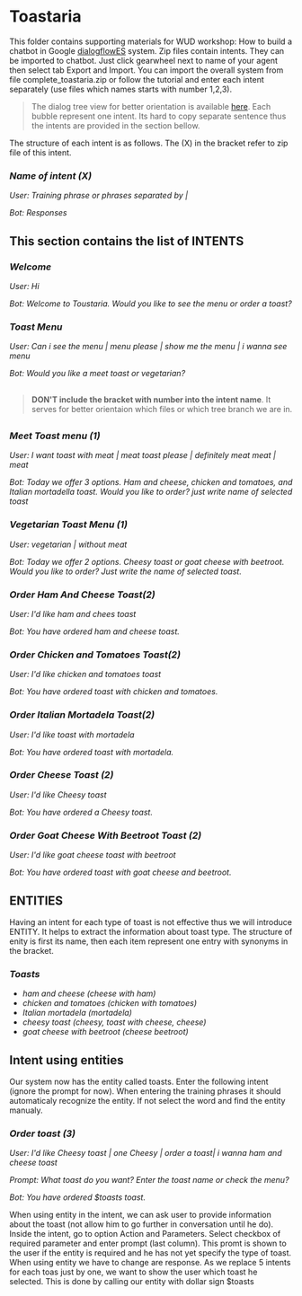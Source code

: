 # Toastaria

This folder contains supporting materials for WUD workshop: How to build a chatbot in Google [dialogflowES](https://dialogflow.cloud.google.com/) system. Zip files contain intents. They can be imported to chatbot. Just click gearwheel next to name of your agent then select tab Export and Import. You can import the overall system from file complete_toastaria.zip or follow the tutorial and enter each intent separately (use files which names starts with number 1,2,3). 
> The dialog tree view for better orientation is available [here](https://bit.ly/3pFs6lp). Each bubble represent one intent. Its hard to copy separate sentence thus the intents are provided in the section bellow. 

The structure of each intent is as follows. The (X) in the bracket refer to zip file of this intent. 

### *Name of intent (X)*
*User: Training phrase or phrases separated by |* 

*Bot: Responses*

## 
## This section contains the list of INTENTS


### *Welcome*
*User: Hi*

*Bot: Welcome to Toustaria. Would you like to see the menu or order a toast?*
### *Toast Menu*
*User: Can i see the menu | menu please | show me the menu | i wanna see menu*

*Bot: Would you like a meet toast or vegetarian?*

##
> **DON'T include the bracket with number into the intent name**. It serves for better orientaion which files or which tree branch we are in.
##

### *Meet Toast menu (1)*
*User: I want toast with meat | meat toast please | definitely meat meat | meat*

*Bot: Today we offer 3 options. Ham and cheese, chicken and tomatoes, and Italian mortadella toast. Would you like to order? just write name of selected toast*

### *Vegetarian Toast Menu (1)*
*User: vegetarian | without meat*

*Bot: Today we offer 2 options. Cheesy toast or goat cheese with beetroot. Would you like to order? Just write the name of selected toast.*

### *Order Ham And Cheese Toast(2)*
*User: I'd like ham and chees toast*

*Bot: You have ordered ham and cheese toast.*

### *Order Chicken and Tomatoes Toast(2)*
*User: I'd like chicken and tomatoes toast*

*Bot: You have ordered toast with chicken and tomatoes.*

### *Order Italian Mortadela Toast(2)*
*User: I'd like toast with mortadela*

*Bot: You have ordered toast with mortadela.*

### *Order Cheese Toast (2)*
*User: I'd like Cheesy toast*

*Bot: You have ordered a Cheesy toast.*

### *Order Goat Cheese With Beetroot Toast (2)*
*User: I'd like goat cheese toast with beetroot*

*Bot: You have ordered toast with goat cheese and beetroot.*

##

## ENTITIES
Having an intent for each type of toast is not effective thus we will introduce ENTITY. It helps to extract the information about toast type. The structure of enity is first its name, then each item represent one entry with synonyms in the bracket.

### *Toasts*
* *ham and cheese (cheese with ham)*
* *chicken and tomatoes (chicken with tomatoes)*
* *Italian mortadela (mortadela)*
* *cheesy toast (cheesy, toast with cheese, cheese)*
* *goat cheese with beetroot (cheese beetroot)*

## Intent using entities
Our system now has the entity called toasts. Enter the following intent (ignore the prompt for now). When entering the training phrases it should automaticaly recognize the entity. If not select the word and find the entity manualy.

### *Order toast (3)*
*User: I'd like Cheesy toast |  one Cheesy | order a toast| i wanna ham and cheese toast*

*Prompt: What toast do you want? Enter the toast name or check the menu?*

*Bot: You have ordered $toasts toast.*

When using entity in the intent, we can ask user to provide information about the toast (not allow him to go further in conversation until he do). Inside the intent, go to option Action and Parameters. Select checkbox of required parameter and enter prompt (last column). This promt is shown to the user if the entity is required and he has not yet specify the type of toast. When using entity we have to change are response. As we replace 5 intents for each toas just by one, we want to show the user which toast he selected. This is done by calling our entity with dollar sign $toasts 





